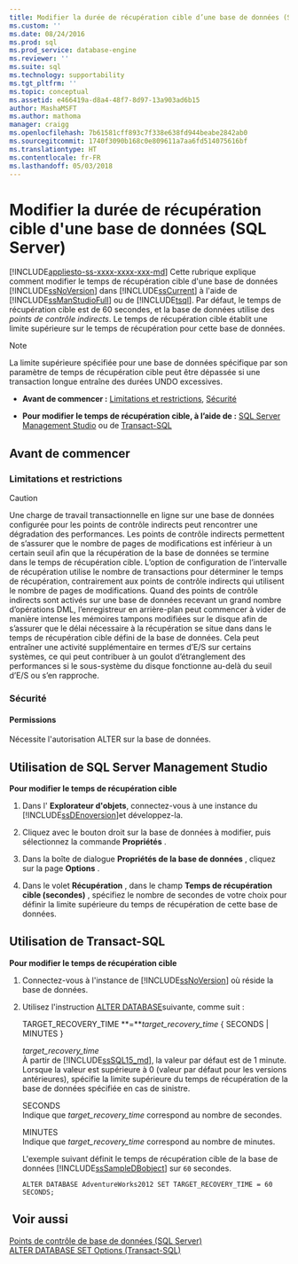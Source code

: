 ```yaml
---
title: Modifier la durée de récupération cible d’une base de données (SQL Server) | Microsoft Docs
ms.custom: ''
ms.date: 08/24/2016
ms.prod: sql
ms.prod_service: database-engine
ms.reviewer: ''
ms.suite: sql
ms.technology: supportability
ms.tgt_pltfrm: ''
ms.topic: conceptual
ms.assetid: e466419a-d8a4-48f7-8d97-13a903ad6b15
author: MashaMSFT
ms.author: mathoma
manager: craigg
ms.openlocfilehash: 7b61581cff893c7f338e638fd944beabe2842ab0
ms.sourcegitcommit: 1740f3090b168c0e809611a7aa6fd514075616bf
ms.translationtype: HT
ms.contentlocale: fr-FR
ms.lasthandoff: 05/03/2018
---
```

# <a name="change-the-target-recovery-time-of-a-database-sql-server"></a>Modifier la durée de récupération cible d'une base de données (SQL Server)
[!INCLUDE[appliesto-ss-xxxx-xxxx-xxx-md](../../includes/appliesto-ss-xxxx-xxxx-xxx-md.md)]
  Cette rubrique explique comment modifier le temps de récupération cible d'une base de données [!INCLUDE[ssNoVersion](../../includes/ssnoversion-md.md)] dans [!INCLUDE[ssCurrent](../../includes/sscurrent-md.md)] à l'aide de [!INCLUDE[ssManStudioFull](../../includes/ssmanstudiofull-md.md)] ou de [!INCLUDE[tsql](../../includes/tsql-md.md)]. Par défaut, le temps de récupération cible est de 60 secondes, et la base de données utilise des *points de contrôle indirects*. Le temps de récupération cible établit une limite supérieure sur le temps de récupération pour cette base de données.  
  
> [!NOTE]  
>  La limite supérieure spécifiée pour une base de données spécifique par son paramètre de temps de récupération cible peut être dépassée si une transaction longue entraîne des durées UNDO excessives.  
  
-   **Avant de commencer :**  [Limitations et restrictions](#Restrictions), [Sécurité](#Security)  
  
-   **Pour modifier le temps de récupération cible, à l’aide de :**  [SQL Server Management Studio](#SSMSProcedure) ou de [Transact-SQL](#TsqlProcedure)  
  
##  <a name="BeforeYouBegin"></a> Avant de commencer  
  
###  <a name="Restrictions"></a> Limitations et restrictions 
  
> [!CAUTION]  
>  Une charge de travail transactionnelle en ligne sur une base de données configurée pour les points de contrôle indirects peut rencontrer une dégradation des performances. Les points de contrôle indirects permettent de s’assurer que le nombre de pages de modifications est inférieur à un certain seuil afin que la récupération de la base de données se termine dans le temps de récupération cible. L’option de configuration de l’intervalle de récupération utilise le nombre de transactions pour déterminer le temps de récupération, contrairement aux points de contrôle indirects qui utilisent le nombre de pages de modifications. Quand des points de contrôle indirects sont activés sur une base de données recevant un grand nombre d’opérations DML, l’enregistreur en arrière-plan peut commencer à vider de manière intense les mémoires tampons modifiées sur le disque afin de s’assurer que le délai nécessaire à la récupération se situe dans dans le temps de récupération cible défini de la base de données. Cela peut entraîner une activité supplémentaire en termes d’E/S sur certains systèmes, ce qui peut contribuer à un goulot d’étranglement des performances si le sous-système du disque fonctionne au-delà du seuil d’E/S ou s’en rapproche.  
  
###  <a name="Security"></a> Sécurité  
  
####  <a name="Permissions"></a> Permissions  
 Nécessite l'autorisation ALTER sur la base de données.  
  
##  <a name="SSMSProcedure"></a> Utilisation de SQL Server Management Studio  
 **Pour modifier le temps de récupération cible**  
  
1.  Dans l' **Explorateur d'objets**, connectez-vous à une instance du [!INCLUDE[ssDEnoversion](../../includes/ssdenoversion-md.md)]et développez-la.  
  
2.  Cliquez avec le bouton droit sur la base de données à modifier, puis sélectionnez la commande **Propriétés** .  
  
3.  Dans la boîte de dialogue **Propriétés de la base de données** , cliquez sur la page **Options** .  
  
4.  Dans le volet **Récupération** , dans le champ **Temps de récupération cible (secondes)** , spécifiez le nombre de secondes de votre choix pour définir la limite supérieure du temps de récupération de cette base de données.  
  
##  <a name="TsqlProcedure"></a> Utilisation de Transact-SQL  
 **Pour modifier le temps de récupération cible**  
  
1.  Connectez-vous à l'instance de [!INCLUDE[ssNoVersion](../../includes/ssnoversion-md.md)] où réside la base de données.  
  
2.  Utilisez l'instruction [ALTER DATABASE](../../t-sql/statements/alter-database-transact-sql-set-options.md)suivante, comme suit :  
  
     TARGET_RECOVERY_TIME **=***target_recovery_time* { SECONDS | MINUTES }  
  
     *target_recovery_time*  
     À partir de [!INCLUDE[ssSQL15_md](../../includes/sssql15-md.md)], la valeur par défaut est de 1 minute. Lorsque la valeur est supérieure à 0 (valeur par défaut pour les versions antérieures), spécifie la limite supérieure du temps de récupération de la base de données spécifiée en cas de sinistre.  
  
     SECONDS  
     Indique que *target_recovery_time* correspond au nombre de secondes.  
  
     MINUTES  
     Indique que *target_recovery_time* correspond au nombre de minutes.  
  
     L'exemple suivant définit le temps de récupération cible de la base de données [!INCLUDE[ssSampleDBobject](../../includes/sssampledbobject-md.md)] sur `60` secondes.  
  
    ```  
    ALTER DATABASE AdventureWorks2012 SET TARGET_RECOVERY_TIME = 60 SECONDS;  
    ```  
  
## <a name="see-also"></a> Voir aussi  
 [Points de contrôle de base de données &#40;SQL Server&#41;](../../relational-databases/logs/database-checkpoints-sql-server.md)   
 [ALTER DATABASE SET Options &#40;Transact-SQL&#41;](../../t-sql/statements/alter-database-transact-sql-set-options.md)  
  
  

